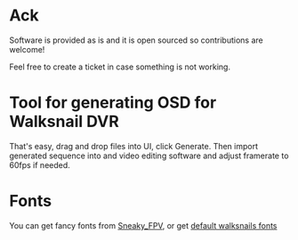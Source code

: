 # Ack
Software is provided as is and it is open sourced so contributions are welcome! 

Feel free to create a ticket in case something is not working. 


# Tool for generating OSD for Walksnail DVR

That's easy, drag and drop files into UI, click Generate.
Then import generated sequence into and video editing software and adjust framerate to 60fps if needed.

# Fonts
You can get fancy fonts from [Sneaky_FPV](https://sites.google.com/view/sneaky-fpv/home?pli=1), or get [default walksnails fonts](https://drive.google.com/file/d/1c3CRgXYQaM3Tt4ukLSIvoogScQZs9w49/view)
